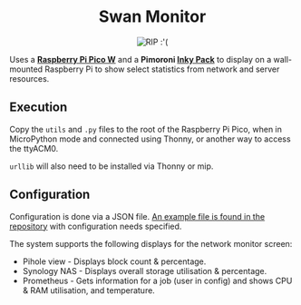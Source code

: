 <h1 align="center">Swan Monitor</h1>
<p align="center">
  <img src="https://i.imgflip.com/1neqb1.jpg" alt="RIP :'(" />
</p>

Uses a **[Raspberry Pi Pico W](https://www.raspberrypi.com/products/raspberry-pi-pico/)** and a **Pimoroni [Inky Pack](https://shop.pimoroni.com/products/pico-inky-pack?variant=40044626051155)** to display on a wall-mounted Raspberry Pi to show select statistics from network and server resources.

## Execution 

Copy the `utils` and `.py` files to the root of the Raspberry Pi Pico, when in MicroPython mode and connected using Thonny, or another way to access the ttyACM0.

`urllib` will also need to be installed via Thonny or mip.

## Configuration

Configuration is done via a JSON file. [An example file is found in the repository](/config.json.example) with configuration needs specified.

The system supports the following displays for the network monitor screen:

* Pihole view - Displays block count & percentage.
* Synology NAS - Displays overall storage utilisation & percentage.
* Prometheus - Gets information for a job (user in config) and shows CPU & RAM utilisation, and temperature.
